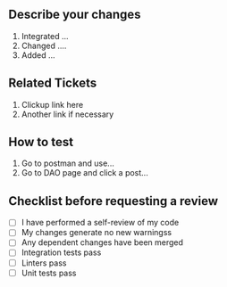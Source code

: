 ## Describe your changes
<!--- Describe your changes in detail -->
1. Integrated ...
2. Changed ....
3. Added ...

## Related Tickets
<!--- Please link to the issue(s) here: -->
1. Clickup link here
2. Another link if necessary 

## How to test
<!--- Provide details for the reviewer -->
1. Go to postman and use...
2. Go to DAO page and click a post...

## Checklist before requesting a review
- [ ] I have performed a self-review of my code
- [ ] My changes generate no new warningss
- [ ] Any dependent changes have been merged
- [ ] Integration tests pass
- [ ] Linters pass
- [ ] Unit tests pass
